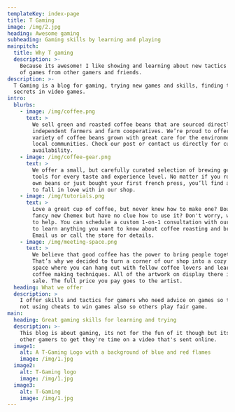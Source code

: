 ```yaml
---
templateKey: index-page
title: T Gaming
image: /img/2.jpg
heading: Awesome gaming
subheading: Gaming skills by learning and playing
mainpitch:
  title: Why T gaming
  description: >-
    Because its awesome! I like showing and learning about new tactics in lots
    of games from other gamers and friends.
description: >-
  T Gaming is a blog for gaming, trying new games and skills, finding tons of
  secrets in video games.
intro:
  blurbs:
    - image: /img/coffee.png
      text: >
        We sell green and roasted coffee beans that are sourced directly from
        independent farmers and farm cooperatives. We’re proud to offer a
        variety of coffee beans grown with great care for the environment and
        local communities. Check our post or contact us directly for current
        availability.
    - image: /img/coffee-gear.png
      text: >
        We offer a small, but carefully curated selection of brewing gear and
        tools for every taste and experience level. No matter if you roast your
        own beans or just bought your first french press, you’ll find a gadget
        to fall in love with in our shop.
    - image: /img/tutorials.png
      text: >
        Love a great cup of coffee, but never knew how to make one? Bought a
        fancy new Chemex but have no clue how to use it? Don't worry, we’re here
        to help. You can schedule a custom 1-on-1 consultation with our baristas
        to learn anything you want to know about coffee roasting and brewing.
        Email us or call the store for details.
    - image: /img/meeting-space.png
      text: >
        We believe that good coffee has the power to bring people together.
        That’s why we decided to turn a corner of our shop into a cozy meeting
        space where you can hang out with fellow coffee lovers and learn about
        coffee making techniques. All of the artwork on display there is for
        sale. The full price you pay goes to the artist.
  heading: What we offer
  description: >
    I offer skills and tactics for gamers who need advice on games so they are
    not using cheats to win games also so others play fair game.
main:
  heading: Great gaming skills for learning and trying
  description: >-
    This blog is about gaming, its not for the fun of it though but its for
    other gamers to get they're time on a video that's sent online.
  image1:
    alt: A T-Gaming Logo with a background of blue and red flames
    image: /img/1.jpg
  image2:
    alt: T-Gaming logo
    image: /img/1.jpg
  image3:
    alt: T-Gaming
    image: /img/1.jpg
---
```


